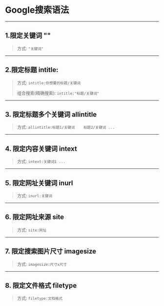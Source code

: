 # Google搜索语法

---
<update />

## 1.限定关键词		""

>方式: `"关键词"`

---

## 2.限定标题		intitle:

>方式: `intitle:你想要的标题/关键词`
>
>组合搜索(精确搜索): `intitle:"标题/关键词"`

---

## 3. 限定标题多个关键词		allintitle

>方式: `allintitle:标题1/关键词	标题2/关键词 ...`

---

## 4. 限定内容关键词		intext

>方式: `intext:关键词1 ...`

---

## 5.  限定网址关键词		inurl

>方式: `inurl:关键词`

---

## 6. 限定网址来源		site

>方式: `site:网址`

---

## 7. 限定搜索图片尺寸			imagesize

>方式: `imagesize:尺寸x尺寸`

---

## 8. 限定文件格式		filetype

>方式: `filetype:文档格式`



